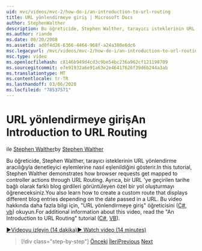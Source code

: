 ```yaml
---
uid: mvc/videos/mvc-2/how-do-i/an-introduction-to-url-routing
title: URL yönlendirmeye giriş | Microsoft Docs
author: StephenWalther
description: Bu öğreticide, Stephen Walther, tarayıcı isteklerinin URL yönlendirme aracılığıyla denetleyici eylemlerine nasıl eşlenildiğini gösterir. Ayrıca, bir Müşt oluşturmayı öğreneceksiniz.
ms.author: riande
ms.date: 08/20/2008
ms.assetid: ad0f4d26-6366-4464-968f-a24a380e6dc6
msc.legacyurl: /mvc/videos/mvc-2/how-do-i/an-introduction-to-url-routing
msc.type: video
ms.openlocfilehash: c8146b949d4cd3c9be54bc236a962cf121198709
ms.sourcegitcommit: e7e91932a6e91a63e2e46417626f39d6b244a3ab
ms.translationtype: MT
ms.contentlocale: tr-TR
ms.lasthandoff: 03/06/2020
ms.locfileid: "78537571"
---
```

# <a name="an-introduction-to-url-routing"></a><span data-ttu-id="41d22-104">URL yönlendirmeye giriş</span><span class="sxs-lookup"><span data-stu-id="41d22-104">An Introduction to URL Routing</span></span>

<span data-ttu-id="41d22-105">ile [Stephen Walther](https://github.com/StephenWalther)</span><span class="sxs-lookup"><span data-stu-id="41d22-105">by [Stephen Walther](https://github.com/StephenWalther)</span></span>

<span data-ttu-id="41d22-106">Bu öğreticide, Stephen Walther, tarayıcı isteklerinin URL yönlendirme aracılığıyla denetleyici eylemlerine nasıl eşlenildiğini gösterir.</span><span class="sxs-lookup"><span data-stu-id="41d22-106">In this tutorial, Stephen Walther demonstrates how browser requests get mapped to controller actions through URL Routing.</span></span> <span data-ttu-id="41d22-107">Ayrıca, bir URL 'ye geçirilen tarihe bağlı olarak farklı blog girdileri görüntüleyen özel bir yol oluşturmayı öğreneceksiniz.</span><span class="sxs-lookup"><span data-stu-id="41d22-107">You also learn how to create a custom route that displays different blog entries depending on the date passed in a URL.</span></span> <span data-ttu-id="41d22-108">Bu video hakkında daha fazla bilgi için, "URL yönlendirmeye giriş" öğreticisini ([C#](../../../overview/older-versions-1/controllers-and-routing/asp-net-mvc-routing-overview-cs.md), [vb](../../../overview/older-versions-1/controllers-and-routing/asp-net-mvc-routing-overview-vb.md)) okuyun.</span><span class="sxs-lookup"><span data-stu-id="41d22-108">For additional information about this video, read the "An Introduction to URL Routing" tutorial ([C#](../../../overview/older-versions-1/controllers-and-routing/asp-net-mvc-routing-overview-cs.md), [VB](../../../overview/older-versions-1/controllers-and-routing/asp-net-mvc-routing-overview-vb.md)).</span></span>

[<span data-ttu-id="41d22-109">&#9654;Videoyu izleyin (14 dakika)</span><span class="sxs-lookup"><span data-stu-id="41d22-109">&#9654; Watch video (14 minutes)</span></span>](https://channel9.msdn.com/Blogs/ASP-NET-Site-Videos/an-introduction-to-url-routing)

> [!div class="step-by-step"]
> <span data-ttu-id="41d22-110">[Önceki](understanding-views-view-data-and-html-helpers.md)
> [İleri](preventing-javascript-injection-attacks.md)</span><span class="sxs-lookup"><span data-stu-id="41d22-110">[Previous](understanding-views-view-data-and-html-helpers.md)
[Next](preventing-javascript-injection-attacks.md)</span></span>
